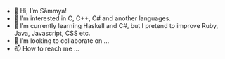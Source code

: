 - 👋 Hi, I’m Sâmmya!
- 👀 I’m interested in C, C++, C# and another languages.
- 🌱 I’m currently learning Haskell and C#, but I pretend to improve Ruby, Java, Javascript, CSS etc.
- 💞️ I’m looking to collaborate on ...
- 📫 How to reach me ...

<!---
0sammya0/0sammya0 is a ✨ special ✨ repository because its `README.md` (this file) appears on your GitHub profile.
You can click the Preview link to take a look at your changes.
--->
